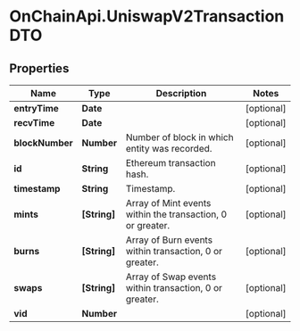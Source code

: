 # OnChainApi.UniswapV2TransactionDTO

## Properties

Name | Type | Description | Notes
------------ | ------------- | ------------- | -------------
**entryTime** | **Date** |  | [optional] 
**recvTime** | **Date** |  | [optional] 
**blockNumber** | **Number** | Number of block in which entity was recorded. | [optional] 
**id** | **String** | Ethereum transaction hash. | [optional] 
**timestamp** | **String** | Timestamp. | [optional] 
**mints** | **[String]** | Array of Mint events within the transaction, 0 or greater. | [optional] 
**burns** | **[String]** | Array of Burn events within transaction, 0 or greater. | [optional] 
**swaps** | **[String]** | Array of Swap events within transaction, 0 or greater. | [optional] 
**vid** | **Number** |  | [optional] 


